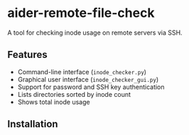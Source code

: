 # aider-remote-file-check

A tool for checking inode usage on remote servers via SSH.

## Features

- Command-line interface (`inode_checker.py`)
- Graphical user interface (`inode_checker_gui.py`)
- Support for password and SSH key authentication
- Lists directories sorted by inode count
- Shows total inode usage

## Installation

